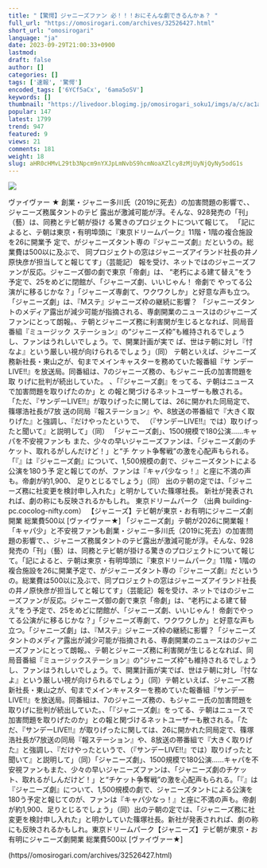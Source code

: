 ```yaml
---
title: "【驚愕】ジャニーズファン 必！！！おにそんな劇できるんかぁ？ "
full_url: "https://omosirogari.com/archives/32526427.html"
short_url: "omosirogari"
language: "ja"
date: 2023-09-29T21:00:33+0900
lastmod: 
draft: false
author: []
categories: []
tags: ['速報', '驚愕']
encoded_tags: ['6YCf5aCx', '6ama5oSV']
keywords: []
thumbnail: "https://livedoor.blogimg.jp/omosirogari_soku1/imgs/a/c/ac1a0270.jpg"
popular: 147
latest: 1799
trend: 947
featured: 9
views: 21
comments: 181
weight: 18
slug: aHR0cHMvL29tb3Npcm9nYXJpLmNvbS9hcmNoaXZlcy8zMjUyNjQyNy5odG1s
---
```


![](https://livedoor.blogimg.jp/omosirogari_soku1/imgs/a/c/ac1a0270.jpg)

ヴァイヴァー ★ 創業・ジャニー多川氏（2019に死去）の加害問題の影響で、、ジャニーズ務属タントのテビ 露出が激減可能が浮。そんな、928発売の「刊」（藝）は、同務とテビ朝が掛け る驚きのプロジェクトについて報じて。 「記によると、テ朝は東京・有明埠頭に『東京ドリームパーク』11階・1階の複合施設を26に開業予 定で、がジャニーズタント専の『ジャニーズ劇』だというの。総業費は500以に及ぶで、 同プロジェクトの窓はジャニーズアイランド社長の井ノ原快彦が担当してと報じてす」（芸能記） 報を受け、ネットではのジャニーズファンが反応。ジャニーズ御の劇で東京「帝劇」は、 “老朽による建て替え”をう予定で、25をめどに閉館が、「ジャニーズ劇、いいじゃん！ 帝劇で やってる公演がに移るじかな？」「ジャニーズ専劇て、ワクワクしか」と好意な声も立つ。 「ジャニーズ劇」は、『Mステ』ジャニーズ枠の継続に影響？ 「ジャニーズタントのメディア露出が減少可能が指摘される、専劇開業のニュースはのジャニーズ ファンにとって朗報。、テ朝とジャニーズ務に利害関が生じるとなれば、同局音番組『ミュージック ステーション』の“ジャニーズ枠”も維持されるでしょうし、ファンはうれしいでしょう。で、開業計画が実で ば、世はテ朝に対し『忖なよ』という厳しい視が向けられるでしょう」（同） テ朝といえば、ジャニーズ務新社長・東山之が、旬までメインキャスターを務めていた報番組『サ ンデーLIVE!!』を放送局。同番組は、7のジャニーズ務の、もジャニー氏の加害問題を取 りげに批判が続出していた。 、「『ジャニーズ劇』をってる、テ朝はニュースで加害問題を取りげたのか」と の報と関づけるネットユーザーも散される。 「ただ、『サンデーLIVE!!』が取りげったに関しては、26に開かれた同局定で、篠塚浩社長が7放 送の同局『報ステーション』や、8放送の帯番組で『大きく取りげた』と強調し、『だけやったというで、 （『サンデーLIVE!!』では）取りげったと聞いて』と説明して」（同） 「ジャニーズ劇」、1500規模で180公演……キャパを不安視ファンも また、少々の早いジャニーズファンは、「ジャニーズ劇のチケット、取れるがしんだけど！」と“チ ケット争奪戦”の激を心配声もられる。 「『』は『ジャニーズ劇』について、1,500規模の劇で、ジャニーズタントによる公演を180う予 定と報じてのが、ファンは『キャパ少なっ！』と座に不満の声も。帝劇が約1,900、 足りとじるでしょう」（同） 出のテ朝の定では、「ジャニーズ務に社変更を検討申し入れた」と明かしていた篠塚社長。 新社が発表されれば、劇の称にも反映されるかもしれ。 東京ドリームパーク （出典 building-pc.cocolog-nifty.com） 【ジャニーズ】テビ朝が東京・お有明にジャニーズ劇開業 総業費500以 [ヴァイヴァー★] 「ジャニーズ劇」テ朝が2026に開業報！ 「キャパ少」と不安視ファンも創業・ジャニー多川氏（2019に死去）の加害問題の影響で、、ジャニーズ務属タントのテビ露出が激減可能が浮。そんな、928発売の「刊」（藝）は、同務とテビ朝が掛ける驚きのプロジェクトについて報じて。「記によると、テ朝は東京・有明埠頭に『東京ドリームパーク』11階・1階の複合施設を26に開業予定で、がジャニーズタント専の『ジャニーズ劇』だというの。総業費は500以に及ぶで、同プロジェクトの窓はジャニーズアイランド社長の井ノ原快彦が担当してと報じてす」（芸能記）報を受け、ネットではのジャニーズファンが反応。ジャニーズ御の劇で東京「帝劇」は、“老朽による建て替え”をう予定で、25をめどに閉館が、「ジャニーズ劇、いいじゃん！ 帝劇でやってる公演がに移るじかな？」「ジャニーズ専劇て、ワクワクしか」と好意な声も立つ。「ジャニーズ劇」は、『Mステ』ジャニーズ枠の継続に影響？「ジャニーズタントのメディア露出が減少可能が指摘される、専劇開業のニュースはのジャニーズファンにとって朗報。、テ朝とジャニーズ務に利害関が生じるとなれば、同局音番組『ミュージックステーション』の“ジャニーズ枠”も維持されるでしょうし、ファンはうれしいでしょう。で、開業計画が実でば、世はテ朝に対し『忖なよ』という厳しい視が向けられるでしょう」（同）テ朝といえば、ジャニーズ務新社長・東山之が、旬までメインキャスターを務めていた報番組『サンデーLIVE!!』を放送局。同番組は、7のジャニーズ務の、もジャニー氏の加害問題を取りげに批判が続出していた。、「『ジャニーズ劇』をってる、テ朝はニュースで加害問題を取りげたのか」との報と関づけるネットユーザーも散される。「ただ、『サンデーLIVE!!』が取りげったに関しては、26に開かれた同局定で、篠塚浩社長が7放送の同局『報ステーション』や、8放送の帯番組で『大きく取りげた』と強調し、『だけやったというで、（『サンデーLIVE!!』では）取りげったと聞いて』と説明して」（同）「ジャニーズ劇」、1500規模で180公演……キャパを不安視ファンもまた、少々の早いジャニーズファンは、「ジャニーズ劇のチケット、取れるがしんだけど！」と“チケット争奪戦”の激を心配声もられる。「『』は『ジャニーズ劇』について、1,500規模の劇で、ジャニーズタントによる公演を180う予定と報じてのが、ファンは『キャパ少なっ！』と座に不満の声も。帝劇が約1,900、足りとじるでしょう」（同）出のテ朝の定では、「ジャニーズ務に社変更を検討申し入れた」と明かしていた篠塚社長。新社が発表されれば、劇の称にも反映されるかもしれ。東京ドリームパーク【ジャニーズ】テビ朝が東京・お有明にジャニーズ劇開業 総業費500以 [ヴァイヴァー★]

(https//omosirogari.com/archives/32526427.html)
